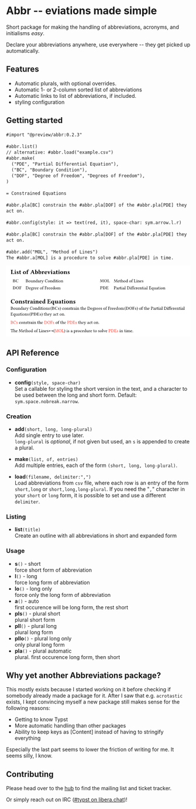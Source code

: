 # Abbr -- eviations made simple

Short package for making the handling of abbreviations, acronyms, and
initialisms _easy_.

Declare your abbreviations anywhere, use everywhere -- they get picked up
automatically.

## Features
- Automatic plurals, with optional overrides.
- Automatic 1- or 2-column sorted list of abbreviations
- Automatic links to list of abbreviations, if included.
- styling configuration

## Getting started

```typst
#import "@preview/abbr:0.2.3"

#abbr.list()
// alternative: #abbr.load("example.csv")
#abbr.make(
  ("PDE", "Partial Differential Equation"),
  ("BC", "Boundary Condition"),
  ("DOF", "Degree of Freedom", "Degrees of Freedom"),
)

= Constrained Equations

#abbr.pla[BC] constrain the #abbr.pla[DOF] of the #abbr.pla[PDE] they act on.

#abbr.config(style: it => text(red, it), space-char: sym.arrow.l.r)

#abbr.pla[BC] constrain the #abbr.pla[DOF] of the #abbr.pla[PDE] they act on.

#abbr.add("MOL", "Method of Lines")
The #abbr.a[MOL] is a procedure to solve #abbr.pla[PDE] in time.
```
![](example.png)


## API Reference
### Configuration
- **config**`(style, space-char)`\
Set a callable for styling the short version in the text, and a character to be
used between the long and short form. Default: `sym.space.nobreak.narrow`.

### Creation
- **add**`(short, long, long-plural)`\
Add single entry to use later.\
`long-plural` is *optional*, if not given but used, an `s` is appended to create a
plural.

- **make**`(list, of, entries)`\
Add multiple entries, each of the form `(short, long, long-plural)`.

- **load**`(filename, delimiter:",")`\
Load abbreviations from `csv` file, where each row is an entry of the form
`short,long` or `short,long,long-plural`. If you need the "`,`" character in
your `short` or `long` form, it is possible to set and use a different
`delimiter`.

### Listing
- **list**`(title)`\
Create an outline with all abbreviations in short and expanded form

### Usage
- **s**`()` - short\
force short form of abbreviation
- **l**`()` - long\
force long form of abbreviation
- **lo**`()` - long only\
force only the long form of abbreviation
- **a**`()` - auto\
first occurence will be long form, the rest short
- **pls**`()` - plural short\
plural short form
- **pll**`()` - plural long\
plural long form
- **pllo**`()` - plural long only\
only plural long form
- **pla**`()` - plural automatic\
plural. first occurence long form, then short


## Why yet another Abbreviations package?

This mostly exists because I started working on it before checking if somebody
already made a package for it. After I saw that e.g. `acrotastic` exists, I kept
convincing myself a new package still makes sense for the following reasons:
* Getting to know Typst
* More automatic handling than other packages
* Ability to keep keys as [Content] instead of having to stringify everything

Especially the last part seems to lower the friction of writing for me. It seems
silly, I know.

## Contributing

Please head over to the [hub](https://sr.ht/~slowjo/typst-packages) to find the
mailing list and ticket tracker.

Or simply reach out on IRC ([#typst on
libera.chat](https://web.libera.chat/gamja/?autojoin=#typst))!

